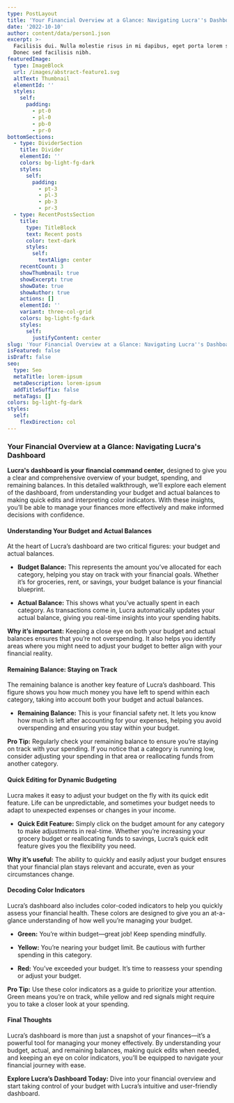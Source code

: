 ```yaml
---
type: PostLayout
title: 'Your Financial Overview at a Glance: Navigating Lucra''s Dashboard'
date: '2022-10-10'
author: content/data/person1.json
excerpt: >-
  Facilisis dui. Nulla molestie risus in mi dapibus, eget porta lorem semper.
  Donec sed facilisis nibh.
featuredImage:
  type: ImageBlock
  url: /images/abstract-feature1.svg
  altText: Thumbnail
  elementId: ''
  styles:
    self:
      padding:
        - pt-0
        - pl-0
        - pb-0
        - pr-0
bottomSections:
  - type: DividerSection
    title: Divider
    elementId: ''
    colors: bg-light-fg-dark
    styles:
      self:
        padding:
          - pt-3
          - pl-3
          - pb-3
          - pr-3
  - type: RecentPostsSection
    title:
      type: TitleBlock
      text: Recent posts
      color: text-dark
      styles:
        self:
          textAlign: center
    recentCount: 3
    showThumbnail: true
    showExcerpt: true
    showDate: true
    showAuthor: true
    actions: []
    elementId: ''
    variant: three-col-grid
    colors: bg-light-fg-dark
    styles:
      self:
        justifyContent: center
slug: 'Your Financial Overview at a Glance: Navigating Lucra''s Dashboard'
isFeatured: false
isDraft: false
seo:
  type: Seo
  metaTitle: lorem-ipsum
  metaDescription: lorem-ipsum
  addTitleSuffix: false
  metaTags: []
colors: bg-light-fg-dark
styles:
  self:
    flexDirection: col
---
```

### Your Financial Overview at a Glance: Navigating Lucra's Dashboard

**Lucra's dashboard is your financial command center,** designed to give you a clear and comprehensive overview of your budget, spending, and remaining balances. In this detailed walkthrough, we’ll explore each element of the dashboard, from understanding your budget and actual balances to making quick edits and interpreting color indicators. With these insights, you’ll be able to manage your finances more effectively and make informed decisions with confidence.

#### Understanding Your Budget and Actual Balances

At the heart of Lucra’s dashboard are two critical figures: your budget and actual balances.

*   **Budget Balance:** This represents the amount you’ve allocated for each category, helping you stay on track with your financial goals. Whether it’s for groceries, rent, or savings, your budget balance is your financial blueprint.

*   **Actual Balance:** This shows what you’ve actually spent in each category. As transactions come in, Lucra automatically updates your actual balance, giving you real-time insights into your spending habits.

**Why it’s important:** Keeping a close eye on both your budget and actual balances ensures that you’re not overspending. It also helps you identify areas where you might need to adjust your budget to better align with your financial reality.

#### Remaining Balance: Staying on Track

The remaining balance is another key feature of Lucra’s dashboard. This figure shows you how much money you have left to spend within each category, taking into account both your budget and actual balances.

*   **Remaining Balance:** This is your financial safety net. It lets you know how much is left after accounting for your expenses, helping you avoid overspending and ensuring you stay within your budget.

**Pro Tip:** Regularly check your remaining balance to ensure you’re staying on track with your spending. If you notice that a category is running low, consider adjusting your spending in that area or reallocating funds from another category.

#### Quick Editing for Dynamic Budgeting

Lucra makes it easy to adjust your budget on the fly with its quick edit feature. Life can be unpredictable, and sometimes your budget needs to adapt to unexpected expenses or changes in your income.

*   **Quick Edit Feature:** Simply click on the budget amount for any category to make adjustments in real-time. Whether you’re increasing your grocery budget or reallocating funds to savings, Lucra’s quick edit feature gives you the flexibility you need.

**Why it’s useful:** The ability to quickly and easily adjust your budget ensures that your financial plan stays relevant and accurate, even as your circumstances change.

#### Decoding Color Indicators

Lucra’s dashboard also includes color-coded indicators to help you quickly assess your financial health. These colors are designed to give you an at-a-glance understanding of how well you’re managing your budget.

*   **Green:** You’re within budget—great job! Keep spending mindfully.

*   **Yellow:** You’re nearing your budget limit. Be cautious with further spending in this category.

*   **Red:** You’ve exceeded your budget. It’s time to reassess your spending or adjust your budget.

**Pro Tip:** Use these color indicators as a guide to prioritize your attention. Green means you’re on track, while yellow and red signals might require you to take a closer look at your spending.

#### Final Thoughts

Lucra’s dashboard is more than just a snapshot of your finances—it’s a powerful tool for managing your money effectively. By understanding your budget, actual, and remaining balances, making quick edits when needed, and keeping an eye on color indicators, you’ll be equipped to navigate your financial journey with ease.

**Explore Lucra’s Dashboard Today:** Dive into your financial overview and start taking control of your budget with Lucra’s intuitive and user-friendly dashboard.

